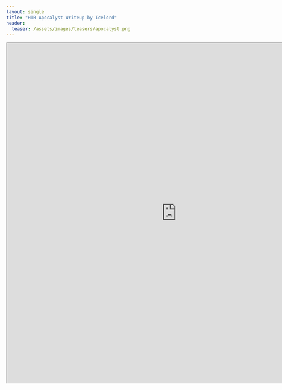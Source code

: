 ```yaml
---
layout: single
title: "HTB Apocalyst Writeup by Icelord"
header:
  teaser: /assets/images/teasers/apocalyst.png
---
```


<iframe height="900" src="https://drive.google.com/viewerng/viewer?embedded=true&amp;url=https://birdsarentrealctf.dev/content/icelord/apocalyst/Write_Up_Apocalyst.pdf" width="900"></iframe>
